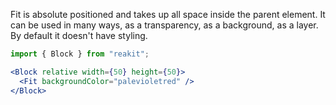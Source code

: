 Fit is absolute positioned and takes up all space inside the parent element. It can be used in many ways, as a transparency, as a background, as a layer. By default it doesn't have styling.

```jsx
import { Block } from "reakit";

<Block relative width={50} height={50}>
  <Fit backgroundColor="palevioletred" />
</Block>
```
